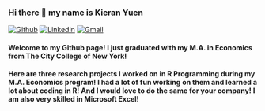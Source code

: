 ### Hi there 👋 my name is Kieran Yuen

[![Github](https://img.shields.io/badge/-Github-000?style=flat&logo=Github&logoColor=white)](https://github.com/kieran168)
[![Linkedin](https://img.shields.io/badge/-LinkedIn-blue?style=flat&logo=Linkedin&logoColor=white)](https://www.linkedin.com/in/kieran-yuen/)
[![Gmail](https://img.shields.io/badge/-Gmail-c14438?style=flat&logo=Gmail&logoColor=white)](mailto:kieran168@gmail.com)

#### Welcome to my Github page! I just graduated with my M.A. in Economics from The City College of New York!

#### Here are three research projects I worked on in R Programming during my M.A. Economics program! I had a lot of fun working on them and learned a lot about coding in R! And I would love to do the same for your company! I am also very skilled in Microsoft Excel!

